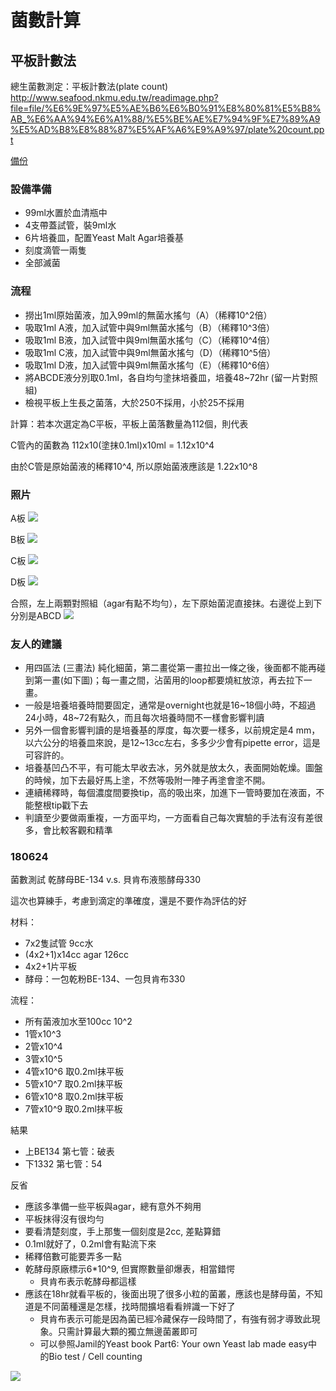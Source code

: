 菌數計算
=====

## 平板計數法
總生菌數測定：平板計數法(plate count)
<http://www.seafood.nkmu.edu.tw/readimage.php?file=file/%E6%9E%97%E5%AE%B6%E6%B0%91%E8%80%81%E5%B8%AB_%E6%AA%94%E6%A1%88/%E5%BE%AE%E7%94%9F%E7%89%A9%E5%AD%B8%E8%88%87%E5%AF%A6%E9%A9%97/plate%20count.ppt>

[備份](opt/platecount.ppt)

### 設備準備
* 99ml水置於血清瓶中
* 4支帶蓋試管，裝9ml水
* 6片培養皿，配置Yeast Malt Agar培養基
* 刻度滴管一兩隻
* 全部滅菌

### 流程
* 撈出1ml原始菌液，加入99ml的無菌水搖勻（A）（稀釋10^2倍）
* 吸取1ml A液，加入試管中與9ml無菌水搖勻（B）（稀釋10^3倍）
* 吸取1ml B液，加入試管中與9ml無菌水搖勻（C）（稀釋10^4倍）
* 吸取1ml C液，加入試管中與9ml無菌水搖勻（D）（稀釋10^5倍）
* 吸取1ml D液，加入試管中與9ml無菌水搖勻（E）（稀釋10^6倍）
* 將ABCDE液分別取0.1ml，各自均勻塗抹培養皿，培養48~72hr (留一片對照組)
* 檢視平板上生長之菌落，大於250不採用，小於25不採用


計算：若本次選定為C平板，平板上菌落數量為112個，則代表

C管內的菌數為 112x10(塗抹0.1ml)x10ml = 1.12x10^4

由於C管是原始菌液的稀釋10^4, 所以原始菌液應該是 1.22x10^8

### 照片

A板
![](img/pc_A.jpg)

B板
![](img/pc_B.jpg)

C板
![](img/pc_C.jpg)

D板
![](img/pc_D.jpg)

合照，左上兩顆對照組（agar有點不均勻），左下原始菌泥直接抹。右邊從上到下分別是ABCD
![](img/pc_all.jpg)

### 友人的建議

* 用四區法 (三畫法) 純化細菌，第二畫從第一畫拉出一條之後，後面都不能再碰到第一畫(如下圖)；每一畫之間，沾菌用的loop都要燒紅放涼，再去拉下一畫。
* 一般是培養培養時間要固定，通常是overnight也就是16\~18個小時，不超過24小時，48\~72有點久，而且每次培養時間不一樣會影響判讀
* 另外一個會影響判讀的是培養基的厚度，每次要一樣多，以前規定是4 mm，以六公分的培養皿來說，是12~13cc左右，多多少少會有pipette error，這是可容許的。
* 培養基凹凸不平，有可能太早收去冰，另外就是放太久，表面開始乾燥。圖盤的時候，加下去最好馬上塗，不然等吸附一陣子再塗會塗不開。
* 連續稀釋時，每個濃度間要換tip，高的吸出來，加進下一管時要加在液面，不能整根tip戳下去
* 判讀至少要做兩重複，一方面平均，一方面看自己每次實驗的手法有沒有差很多，會比較客觀和精準


### 180624

菌數測試 乾酵母BE-134 v.s. 貝肯布液態酵母330

這次也算練手，考慮到滴定的準確度，還是不要作為評估的好

材料：

* 7x2隻試管 9cc水
* (4x2+1)x14cc agar 126cc 
* 4x2+1片平板
* 酵母：一包乾粉BE-134、一包貝肯布330

流程：

* 所有菌液加水至100cc 10^2
* 1管x10^3 
* 2管x10^4
* 3管x10^5
* 4管x10^6 取0.2ml抹平板
* 5管x10^7 取0.2ml抹平板
* 6管x10^8 取0.2ml抹平板
* 7管x10^9 取0.2ml抹平板

結果

* 上BE134 第七管：破表 
* 下1332 第七管：54 

反省

* 應該多準備一些平板與agar，總有意外不夠用
* 平板抹得沒有很均勻
* 要看清楚刻度，手上那隻一個刻度是2cc, 差點算錯
* 0.1ml就好了，0.2ml會有點流下來
* 稀釋倍數可能要弄多一點
* 乾酵母原廠標示6*10^9, 但實際數量卻爆表，相當錯愕
  * 貝肯布表示乾酵母都這樣
* 應該在18hr就看平板的，後面出現了很多小粒的菌叢，應該也是酵母菌，不知道是不同菌種還是怎樣，找時間擴培看看辨識一下好了
  * 貝肯布表示可能是因為菌已經冷藏保存一段時間了，有強有弱才導致此現象。只需計算最大顆的獨立無邊菌叢即可
  * 可以參照Jamil的Yeast book Part6: Your own Yeast lab made easy中的Bio test / Cell counting

![](img/pc_2_1.jpg)